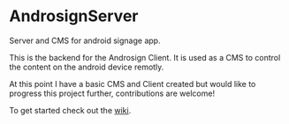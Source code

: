 AndrosignServer
===============

Server and CMS for android signage app.

This is the backend for the Androsign Client. It is used as a CMS to control the content on the android device remotly.

At this point I have a basic CMS and Client created but would like to progress this project further, contributions are welcome!

To get started check out the [wiki](https://github.com/MelonSmasher/AndrosignServer/wiki).
